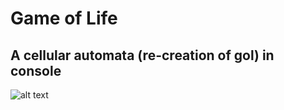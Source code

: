 # Game of Life

## A cellular automata (re-creation of gol) in console
![alt text](https://media.giphy.com/media/kwYw25tZfD3vewjE3T/giphy.gif)
